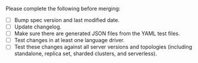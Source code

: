 <!-- Thanks for contributing! -->

Please complete the following before merging:
- [ ] Bump spec version and last modified date.
- [ ] Update changelog.
- [ ] Make sure there are generated JSON files from the YAML test files.
- [ ] Test changes in at least one language driver.
- [ ] Test these changes against all server versions and topologies (including standalone, replica set, sharded clusters, and serverless).

<!-- See also: https://wiki.corp.mongodb.com/pages/viewpage.action?pageId=80806719 -->

